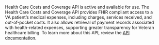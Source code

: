 Health Care Costs and Coverage API is active and available for use. The Health Care Costs and Coverage API provides FHIR compliant access to a VA patient’s medical expenses, including charges, services received, and out-of-pocket costs. It also allows retrieval of payment records associated with health-related expenses, supporting greater transparency for Veteran healthcare billing. To learn more about this API, review the [API documentation](https://developer.va.gov/explore/api/health-care-costs-coverage/docs?version=current).
